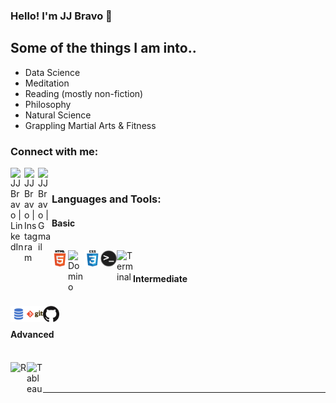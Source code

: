 ### Hello! I'm JJ Bravo 👋 


## Some of the things I am into..

- Data Science 
- Meditation
- Reading (mostly non-fiction)
- Philosophy
- Natural Science 
- Grappling Martial Arts & Fitness

### Connect with me:

[<img align="left" alt="JJ Bravo | LinkedIn" width="22px" src="https://cdn.jsdelivr.net/npm/simple-icons@v3/icons/linkedin.svg" />][linkedin]
[<img align="left" alt="JJ Bravo | Instagram" width="22px" src="https://cdn.jsdelivr.net/npm/simple-icons@v3/icons/instagram.svg" />][instagram]

[<img align="left" alt="JJ Bravo | Gmail" width="22px" src="https://upload.wikimedia.org/wikipedia/commons/thumb/7/7e/Gmail_icon_%282020%29.svg/2560px-Gmail_icon_%282020%29.svg.png" />][gmail]


<br />

### Languages and Tools:

#### Basic 
<br>
<img align="left" alt="HTML5" width="26px" src="https://raw.githubusercontent.com/github/explore/80688e429a7d4ef2fca1e82350fe8e3517d3494d/topics/html/html.png" /><img align="left" alt="Domino" width="26px" src="https://venturebeat.com/wp-content/uploads/2020/06/cf29b39c-24c2-421b-b839-f590ce3123f7-e1591042839433.png?w=1200&strip=all" /><img align="left" alt="CSS3" width="26px" src="https://raw.githubusercontent.com/github/explore/80688e429a7d4ef2fca1e82350fe8e3517d3494d/topics/css/css.png" /><img align="left" alt="Terminal" width="26px" src="https://raw.githubusercontent.com/github/explore/80688e429a7d4ef2fca1e82350fe8e3517d3494d/topics/terminal/terminal.png" /><img align="left" alt="Terminal" width="26px" src="https://upload.wikimedia.org/wikipedia/commons/thumb/c/c3/Python-logo-notext.svg/1200px-Python-logo-notext.svg.png" />
<br>

#### Intermediate 
<br>
<img align="left" alt="SQL" width="26px" src="https://raw.githubusercontent.com/github/explore/80688e429a7d4ef2fca1e82350fe8e3517d3494d/topics/sql/sql.png" /><img align="left" alt="Git" width="26px" src="https://raw.githubusercontent.com/github/explore/80688e429a7d4ef2fca1e82350fe8e3517d3494d/topics/git/git.png" /><img align="left" alt="GitHub" width="26px" src="https://raw.githubusercontent.com/github/explore/78df643247d429f6cc873026c0622819ad797942/topics/github/github.png" />
<br>

#### Advanced 
<br>
<img align="left" alt="R" width="26px" src="https://www.r-project.org/logo/Rlogo.png" /><img align="left" alt="Tableau" width="26px" src="https://zappysys.com/blog/wp-content/uploads/2018/06/tableau-integration-logo.png" />


<br />
<br />

---

[instagram]: https://www.instagram.com/jjbravo97/
[linkedin]: https://www.linkedin.com/in/jjbravo/ 
[gmail]: https://mail.google.com/mail/?view=cm&fs=1&to=tehjjbravo@gmail.com&su=SUBJECT&body=BODY